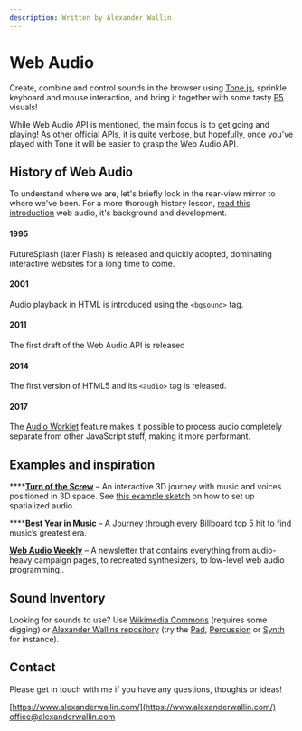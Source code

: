 ```yaml
---
description: Written by Alexander Wallin
---
```


# Web Audio

Create, combine and control sounds in the browser using [Tone.js](https://tonejs.github.io/), sprinkle  keyboard and mouse interaction, and bring it together with some tasty [P5](../p5/) visuals!

While Web Audio API is mentioned, the main focus is to get going and playing! As other official APIs, it is quite verbose, but hopefully, once you've played with Tone it will be easier to grasp the Web Audio API.

## History of Web Audio

To understand where we are, let's briefly look in the rear-view mirror to where we've been. For a more thorough history lesson, [read this introduction](https://webaudioapi.com/book/Web_Audio_API_Boris_Smus_html/ch01.html) web audio, it's background and development.

#### 1995

FutureSplash \(later Flash\) is released and quickly adopted, dominating interactive websites for a long time to come.

#### 2001

Audio playback in HTML is introduced using the `<bgsound>` tag.

#### 2011

The first draft of the Web Audio API is released

#### 2014

The first version of HTML5 and its `<audio>` tag is released.

#### 2017

The [Audio Worklet](https://developer.mozilla.org/en-US/docs/Web/API/AudioWorklet) feature makes it possible to process audio completely separate from other JavaScript stuff, making it more performant.

## Examples and inspiration

\*\*\*\*[**Turn of the Screw**](https://www.operanorth.co.uk/turn-of-the-screw-immersive-trailer) – An interactive 3D journey with music and voices positioned in 3D space. See [this example sketch](https://editor.p5js.org/alexanderwallin/sketches/51DW0GhaP) on how to set up spatialized audio.

\*\*\*\*[**Best Year in Music**](https://pudding.cool/projects/music-history/) – A Journey through every Billboard top 5 hit to find music’s greatest era.

[**Web Audio Weekly**](https://www.webaudioweekly.com/) – A newsletter that contains everything from audio-heavy campaign pages, to recreated synthesizers, to low-level web audio programming..

## Sound Inventory

Looking for sounds to use? Use [Wikimedia Commons](https://commons.wikimedia.org/wiki/Category:Sound) \(requires some digging\) or [Alexander Wallins repository](https://www.alexanderwallin.com/audio/inventory.json) \(try the [Pad](https://www.alexanderwallin.com/audio/pad-6.ogg), [Percussion](https://www.alexanderwallin.com/audio/percussion-guiro_long.ogg) or [Synth](https://www.alexanderwallin.com/audio/synth-moog_bass.ogg) for instance\).

## Contact

Please get in touch with me if you have any questions, thoughts or ideas!

[https://www.alexanderwallin.com/](https://www.alexanderwallin.com/)  
office@alexanderwallin.com  


